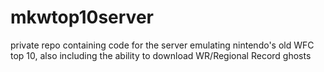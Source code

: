 # mkwtop10server
private repo containing code for the server emulating nintendo's old WFC top 10, also including the ability to download WR/Regional Record ghosts
